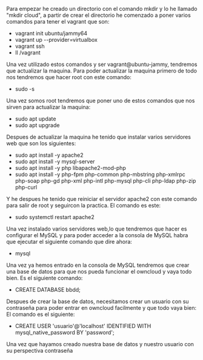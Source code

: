 Para empezar he creado un directorio con el comando mkdir y lo he llamado "mkdir cloud", a partir de crear el directorio he comenzado a poner varios comandos para tener el vagrant que son:

   - vagrant init ubuntu/jammy64
   - vagrant up --provider=virtualbox
   - vagrant ssh
   - ll /vagrant

Una vez utilizado estos comandos y ser vagrant@ubuntu-jammy, tendremos que actualizar la maquina. Para poder actualizar la maquina primero de todo nos tendremos que hacer root con este comando:

   - sudo -s

Una vez somos root tendremos que poner uno de estos comandos que nos sirven para actualizar la maquina:

   - sudo apt update
   - sudo apt upgrade

Despues de actualizar la maquina he tenido que instalar varios servidores web que son los siguientes:

   - sudo apt install -y apache2
   - sudo apt install -y mysql-server
   - sudo apt install -y php libapache2-mod-php
   - sudo apt install -y php-fpm php-common php-mbstring php-xmlrpc php-soap php-gd php-xml php-intl php-mysql php-cli php-ldap php-zip php-curl

Y he despues he tenido que reiniciar el servidor apache2 con este comando para salir de root y seguircon la practica. El comando es este:

   - sudo systemctl restart apache2

Una vez instalado varios servidores web,lo que tendremos que hacer es configurar el MySQL y para poder acceder a la consola de MySQL habra que ejecutar el siguiente comando que dire ahora:

   - mysql

Una vez ya hemos entrado en la consola de MySQL tendremos que crear una base de datos para que nos pueda funcionar el owncloud y vaya todo bien. Es el siguiente comando:

   - CREATE DATABASE bbdd;

Despues de crear la base de datos, necesitamos crear un usuario con su contraseña para poder entrar en owncloud facilmente y que todo vaya bien: El comando es el siguiente:

   - CREATE USER 'usuario'@'localhost' IDENTIFIED WITH mysql_native_password BY 'password';

Una vez que hayamos creado nuestra base de datos y nuestro usuario con su perspectiva contraseña

